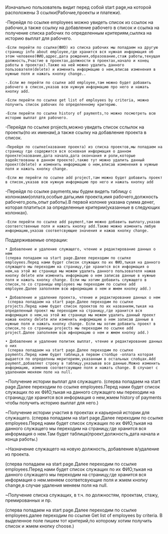 Изначально пользователь видит перед собой start page,на которой расположены 3 ссылки(Рабочие,проекты и платежи). 

-Перейдя по ссылке employees можно увидеть список из ссылок на рабочих,а также ссылку на добавление рабочего в список и ссылка на получение списка рабочих по определенным критериям,сыллка на историю выплат для рабочего.

	-Если перейти по ссылке(ФИО) из списка рабочих мы попадаем на другую страницу info about employee,где хранится вся нужная информация об этом человеке(ФИО,адрес,дата рождения,образование,стаж работы,текущая должность,Участие в проектах,должности в проектах,начало и конец работы в проектах).Также на ней можно удалить данного пользователя(delete) и изменить информацию о нем,вписав изменения в нужные поля и нажать кнопку change..
	
	-.Если же перейти по ссылке add employee,там можно будет добавить рабочего в список,указав всю нужную информацию про него и нажать кнопку add.
	
	-Если перейти по ссылке get list of employees by criteria, можно получить список рабочих по определенному критерию.
	
	-Ecли перейти по ссылке history of payments,то можно посмотреть всю историю выплат для рабочего.

-Перейдя по ссылке projects,можно увидеть список сслылок на проекты(по их именам),а также ссылку на добавление проекта в список.

	-Перейдя по ссылке(название проекта) из списка проектов,мы попадаем на страницу где содержится вся основная информация о данном проекте(название,дата начала,дата окончания и роли,которые задействованы в данном проекте),также тут можно удалить данный проект(delete) и изменить информацию о нем,вписав изменения в нужные поля и нажать кнопку change.
	
	-Если же перейти по ссылке add project,там можно будет добавить проект в список,указав всю нужную информацию про него и нажать кнопку add
	
	

-Перейдя по ссылке payments,мы будем видеть таблицу с колонками(оплата,особые даты,имя проекта,имя рабочего,должность рабочего,роль,опыт работы).В первой колонке указана сумма денег, которая платиться за определенные критерии(указанные в следующих колонках).
	
	-Если перейти по ссылке add payment,там можно добавить выплату,указав соответственные поля и нажать кнопку add.Также можно изменить любую информацию,указав соответсвующие значения и нажав кнопку change.
	


Поддерживаемые операции:

    • Добавление и удаление служащего, чтение и редактирование данных о нем
    (сперва попадаем на start page.Далее переходим по ссылке employees.Перед нами будет список служащих по их ФИО,тыкая на данного служащего мы переходим на страницу,где хранится вся информация о нем,на этой же странице мы можем удалить данного пользователя нажав кнопку delete или изменить информацию о нем записав данные в нужные поля и нажать кнопку change. Если мы хотим добавить служащего в список,то со страницы employees мы переходим по ссылке add employee.Далее заполняем всю ифнормацию о нем и жмем кнопку add.)
    
    • Добавление и удаление проекта, чтение и редактирование данных о нем
     (сперва попадаем на start page.Далее переходим по ссылке projects.Перед нами будет список проектов по их названиям,тыкая на определенный проект мы переходим на страницу,где хранится вся информация о нем,на этой же странице мы можем удалить данный проект нажав кнопку delete или изменить информацию о нем записав данные в нужные поля и нажать кнопку change. Если мы хотим добавить проект в список,то со страницы projects мы переходим по ссылке add project.Далее заполняем всю ифнормацию о нем и жмем кнопку add.)

    • Добавление и удаление политик выплат, чтение и редактирование данных о них
     (сперва попадаем на start page.Далее переходим по ссылке payments.Перед нами будет таблица,в первом столбце -оплата которая выдается по определнны мкритериям,указанным в остальных слобцах.Add payment,добавляет строку в таблицу,указывав все данные.Можно изменить информацию, изменив соответсвующие поля и нажать change. В случает с удалением меняем поле на null.
    




~Получение истории выплат для служащего. 
(сперва попадаем на start page.Далее переходим по ссылке employees.Перед нами будет список служащих по их ФИО,тыкая на данного служащего мы переходим на страницу,где хранится вся информация о нем,жмем history of payments чтобы получить историю выплат для него.)


~Получение истории участия в проектах и карьерной истории для служащего.
(сперва попадаем на start page.Далее переходим по ссылке employees.Перед нами будет список служащих по их ФИО,тыкая на данного служащего мы переходим на страницу,где хранится вся информация о нем.Там будет таблица(проект,должность,дата начала и конца работы.)

~Назначение служащего на новую должность, добавление в/удаление из проекта. 

(сперва попадаем на start page.Далее переходим по ссылке employees.Перед нами будет список служащих по их ФИО,тыкая на данного служащего мы переходим на страницу,где хранится вся информация о нем.меняем соответсвующие поля и жмем кнопку change,в случае удаления меняем поля на null.

~Получение списка служащих, в т.ч. по должностям, проектам, стажу, премированных и пр.

(сперва попадаем на start page.Далее переходим по ссылке employees.далее переходим по ссылке Get list of employees by criteria. В выделенное поле пишем тот критерий,по которому хотим получить список и жмем кнопку choose.)

